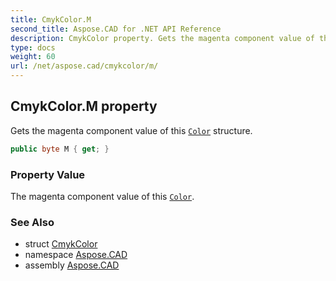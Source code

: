 ```yaml
---
title: CmykColor.M
second_title: Aspose.CAD for .NET API Reference
description: CmykColor property. Gets the magenta component value of this Color structure
type: docs
weight: 60
url: /net/aspose.cad/cmykcolor/m/
---
```

## CmykColor.M property

Gets the magenta component value of this [`Color`](../../color/) structure.

```csharp
public byte M { get; }
```

### Property Value

The magenta component value of this [`Color`](../../color/).

### See Also

* struct [CmykColor](../)
* namespace [Aspose.CAD](../../../aspose.cad/)
* assembly [Aspose.CAD](../../../)


